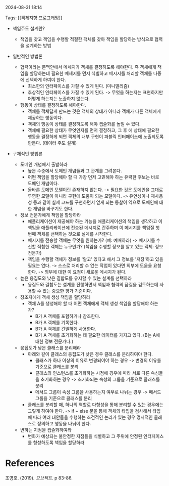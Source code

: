 
2024-08-31 18:14

Tags: [[객체지향 프로그래밍]]

- 책임주도 설계란?
	- 책임을 찾고 책임을 수행할 적절한 객체를 찾아 책임을 할당하는 방식으로 협력을 설계하는 방법

- 일반적인 방법론
	- 협력이라는 문맥안에서 메세지가 객체를 결정하도록 해야한다. 즉 객체에게 책임을 할당하는데 필요한 메세지를 먼저 식별하고 메시지를 처리할 객체를 나중에 선택하게 하여야 한다.
		-  최소한의 인터페이스를 가질 수 있게 된다. (미니멀리즘)
		- 추상적인 인터페이스를 가질 수 있게 된다. -> 무엇을 하는지는 표현하지만 어떻게 하는지는 노출하지 않는다.
	- 행동이 상태를 결정하도록 해야한다.
		- 객체를 객체답게 만드는 것은 객체의 상태가 아니라 객체가 다른 객체에게 제공하는 행동이다.
		- 객체의 행동이 상태를 결정하도록 해야 캡슐화를 높일 수 있다.
		- 객체에 필요한 상태가 무엇인지를 먼저 결정하고, 그 후 에 상태에 필요한 행동을 결정하게 되면 객체의 내부 구현이 퍼블릭 인터페이스에 노출되도록 만든다. (데이터 주도 설계)

- 구체적인 방법론
	- 도메인 개념에서 출발하라
		- 높은 수준에서 도메인 개념들과 그 관계를 그려본다.
		- 어떤 책임을 할당해야 할 때 가장 먼저 고민해야 하는 유력한 후보는 바로 도메인 개념이다.
		- 올바른 도메인 모델이란 존재하지 않는다. -> 필요한 것은 도메인을 그대로 투영한 모델이 아니라 구현에 도움이 되는 모델이다.  -> 유연성이나 재사용성 등과 같이 실제 코드를 구현하면서 얻게 되는 통찰이 역으로 도메인에 대한 개념을 바꾸기도 한다.
	- 정보 전문가에게 책임을 할당하라
		- 애플리케이션이 제공해야 하는 기능을 애플리케이션의 책임을 생각하고 이 책임을 애플리케이션에 전송된 메시지로 간주하며 이 메시지를 책임질 첫 번째 객체를 선택하는 것으로 설계를 시작한다.
		- 메시지를 전송할 객체는 무엇을 원하는가? (예: 예매하라) -> 메시지를 수신할 적합한 객체는 누구인가? (책임을 수행할 정보를 알고 있는 객체: 정보 전문가)
		- 책임을 수행할 객체가 정보를 '알고' 있다고 해서 그 정보를 '저장'하고 있을 필요는 없다. -> 스스로 처리할 수 없는 작업이 있다면 외부에 도움을 요청한다. -> 외부에 대한 이 요청이 새로운 메시지가 된다.
	- 높은 응집도와 낮은 결합도를 유지할 수 있는 설계를 선택하라
		- 응집도와 결합도는 설계를 진행하면서 책임과 협력의 품질을 검토하는데 사용할 수 있는 중요한 평가 기준이다.
	- 창조자에게 객체 생성 책임을 할당하라
		- 객체 A를 생성해야 할 때 어떤 객체에게 객체 생성 책임을 할당해야 하는가?
			- B가 A 객체를 포함하거나 참조한다.
			- B가 A 객체를 기록한다.
			- B가 A 객체를 긴밀하게 사용한다.
			- B가 A 객체를 초기화하는 데 필요한 데이터를 가지고 있다. (B는 A에 대한 정보 전문가다.)
	- 응집도가 낮은 클래스를 분리해라
		- 아래와 같이 클래스의 응집도가 낮은 경우 클래스를 분리하여야 한다.
			- 클래스가 하나 이상의 이유로 변경되어야 하는 경우 -> 변경의 이유를 기준으로 클래스를 분리
			- 클래스의 인스턴스를 초기화하는 시점에 경우에 따라 서로 다른 속성들을 초기화하는 경우 -> 초기화되는 속성의 그룹을 기준으로 클래스를 분리
			- 메서드 그룹이 속성 그룹을 사용하는지 여부로 나뉘는 경우 -> 메서드 그룹을 기준으로 클래스를 분리
		- 클래스를 분리할 때, 하나의 역할로 다형성을 통해 분리할 수 있는 경우에는 그렇게 하여야 한다. -> if ~ else 문을 통해 객체의 타입을 검사해서 타입에 따라 여러 대안들을 수행하는 조건적인 논리가 있는 경우 명시적인 클래스로 정의하고 행동을 나눠야 한다.
	- 변하는 지점을 캡슐화하여라
		- 변화가 예상되는 불안정한 지점들을 식별하고 그 주위에 안정된 인터페이스를 형성하도록 책임을 할당하라 


# References

조영호. (2019). *오브젝트*. p 83-86.